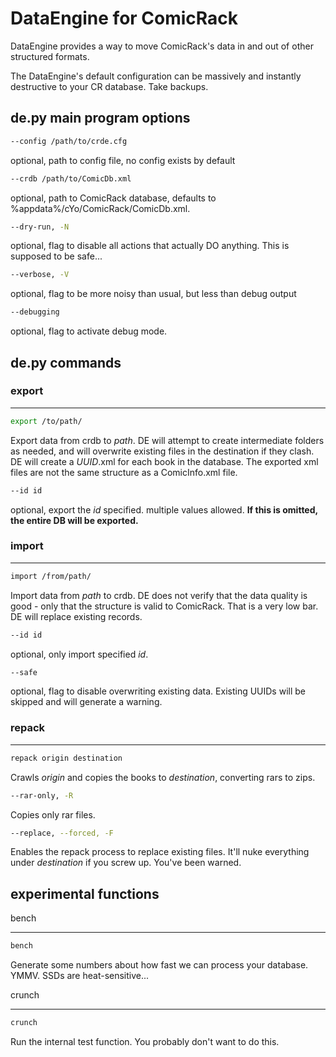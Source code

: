 # DataEngine for ComicRack

DataEngine provides a way to move ComicRack's data in and out of other structured formats.

The DataEngine's default configuration can be massively and instantly destructive to your CR database. Take backups.

## de.py main program options
```bash
--config /path/to/crde.cfg
```
optional, path to config file, no config exists by default
```bash
--crdb /path/to/ComicDb.xml
```
optional, path to ComicRack database, defaults to %appdata%/cYo/ComicRack/ComicDb.xml.
```bash
--dry-run, -N
```
optional, flag to disable all actions that actually DO anything. This is supposed to be safe...
```bash
--verbose, -V
```
optional, flag to be more noisy than usual, but less than debug output
```bash
--debugging
```
optional, flag to activate debug mode.

## de.py commands

### export
______
```bash
export /to/path/
```
Export data from crdb to *path*. DE will attempt to create intermediate folders as needed, and will overwrite existing files in the destination if they clash. DE will create a *UUID*.xml for each book in the database. The exported xml files are not the same structure as a ComicInfo.xml file.
```bash
--id id
```
optional, export the *id* specified. multiple values allowed. **If this is omitted, the entire DB will be exported.**

### import
___
```bash
import /from/path/
```
Import data from *path* to crdb. DE does not verify that the data quality is good - only that the structure is valid to ComicRack. That is a very low bar. DE will replace existing records.
```bash
--id id
```
optional, only import specified *id*.
```bash
--safe
```
optional, flag to disable overwriting existing data. Existing UUIDs will be skipped and will generate a warning.

### repack
___
```bash
repack origin destination
```

Crawls *origin* and copies the books to *destination*, converting rars to zips.

```bash
--rar-only, -R
```
Copies only rar files.
```bash
--replace, --forced, -F
```
Enables the repack process to replace existing files. It'll nuke everything under *destination* if you screw up. You've been warned.
## experimental functions
bench
___
```bash
bench
```
Generate some numbers about how fast we can process your database. YMMV. SSDs are heat-sensitive...

crunch
___
```bash
crunch
```
Run the internal test function. You probably don't want to do this.

